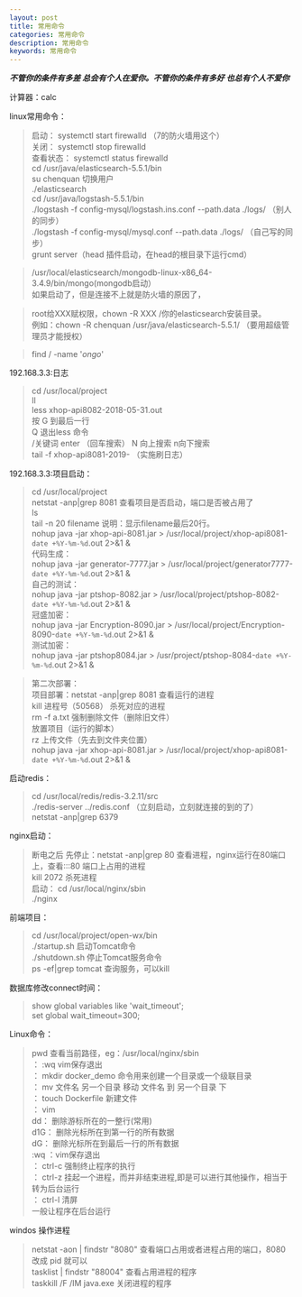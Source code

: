 ```yaml
---
layout: post
title: 常用命令
categories: 常用命令
description: 常用命令
keywords: 常用命令
---
```


***不管你的条件有多差 总会有个人在爱你。不管你的条件有多好 也总有个人不爱你***

计算器：calc

linux常用命令：
>启动： systemctl start firewalld （7的防火墙用这个）  
关闭： systemctl stop firewalld  
查看状态： systemctl status firewalld   
cd /usr/java/elasticsearch-5.5.1/bin  
su chenquan  切换用户   
./elasticsearch  
cd /usr/java/logstash-5.5.1/bin  
./logstash -f config-mysql/logstash.ins.conf --path.data ./logs/  （别人的同步）  
./logstash -f config-mysql/mysql.conf --path.data ./logs/  （自己写的同步）  
grunt server（head 插件启动，在head的根目录下运行cmd）  

>/usr/local/elasticsearch/mongodb-linux-x86_64-3.4.9/bin/mongo(mongodb启动）  
如果启动了，但是连接不上就是防火墙的原因了，

>root给XXX赋权限，chown -R XXX /你的elasticsearch安装目录。  
例如：chown -R chenquan /usr/java/elasticsearch-5.5.1/   （要用超级管理员才能授权）

>find / -name '*ongo*'

192.168.3.3:日志
>cd /usr/local/project  
ll  
less xhop-api8082-2018-05-31.out  
按 G 到最后一行  
Q  退出less 命令  
/关键词  enter （回车搜索） N 向上搜索 n向下搜索  
tail -f  xhop-api8081-2019-   （实施刷日志）

192.168.3.3:项目启动：
> cd /usr/local/project		 	
netstat -anp|grep 8081	查看项目是否启动，端口是否被占用了  
ls  
tail -n 20 filename  说明：显示filename最后20行。  
nohup java -jar xhop-api-8081.jar > /usr/local/project/xhop-api8081-`date +%Y-%m-%d`.out 2>&1 &  
代码生成：  
nohup java -jar generator-7777.jar > /usr/local/project/generator7777-`date +%Y-%m-%d`.out 2>&1 &  
自己的测试：  
nohup java -jar ptshop-8082.jar > /usr/local/project/ptshop-8082-`date +%Y-%m-%d`.out 2>&1 &  
冠盛加密：  
nohup java -jar Encryption-8090.jar > /usr/local/project/Encryption-8090-`date +%Y-%m-%d`.out 2>&1 &  
测试加密：  
nohup java -jar ptshop8084.jar > /usr/project/ptshop-8084-`date +%Y-%m-%d`.out 2>&1 &  

>第二次部署：   
项目部署：netstat -anp|grep 8081    查看运行的进程  
kill 进程号（50568）      杀死对应的进程   
rm -f a.txt				强制删除文件（删除旧文件）  
放置项目（运行的脚本）   
rz 上传文件（先去到文件夹位置）  
nohup java -jar xhop-api-8081.jar > /usr/local/project/xhop-api8081-`date +%Y-%m-%d`.out 2>&1 &   

启动redis：
>cd /usr/local/redis/redis-3.2.11/src  
./redis-server ../redis.conf （立刻启动，立刻就连接的到的了）  
netstat -anp|grep 6379   
						
nginx启动：
>断电之后 先停止：netstat -anp|grep 80   查看进程，nginx运行在80端口上，查看:::80 端口上占用的进程  
kill 2072     			杀死进程	   
启动：  cd /usr/local/nginx/sbin  
     ./nginx
     
前端项目：					
>cd /usr/local/project/open-wx/bin  
./startup.sh		启动Tomcat命令   
./shutdown.sh		停止Tomcat服务命令   
ps -ef|grep tomcat		查询服务，可以kill  
				 
数据库修改connect时间：
>show global variables like 'wait_timeout';   
set global wait_timeout=300; 

Linux命令：
>pwd                             查看当前路径，eg：/usr/local/nginx/sbin  									 
： :wq  							vim保存退出	 						 
： mkdir  docker_demo				命令用来创建一个目录或一个级联目录  
： mv  文件名  另一个目录			移动 文件名 到 另一个目录 下	  
： touch  Dockerfile				新建文件  
： vim  
dd：   删除游标所在的一整行(常用)  
d1G：  删除光标所在到第一行的所有数据  
dG：   删除光标所在到最后一行的所有数据  
:wq  ：vim保存退出	  
： ctrl-c     强制终止程序的执行  
： ctrl-z     挂起一个进程，而并非结束进程,即是可以进行其他操作，相当于转为后台运行  
： ctrl-l     清屏  
一般让程序在后台运行  

windos 操作进程
>netstat -aon | findstr "8080"		查看端口占用或者进程占用的端口，8080 改成 pid 就可以  
tasklist | findstr "88004"		查看占用进程的程序	  
taskkill /F /IM java.exe		关闭进程的程序  
								 




